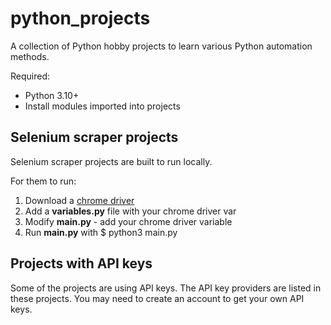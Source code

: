 # python_projects
A collection of Python hobby projects to learn various Python automation methods.

Required:
- Python 3.10+
- Install modules imported into projects

## Selenium scraper projects
Selenium scraper projects are built to run locally.

For them to run:
1. Download a [chrome driver](https://chromedriver.chromium.org/downloads)
2. Add a **variables.py** file with your chrome driver var
3. Modify **main.py** - add your chrome driver variable
4. Run **main.py** with $ python3 main.py

## Projects with API keys

Some of the projects are using API keys. The API key providers are listed in these projects. You may need to create an account to get your own API keys.
